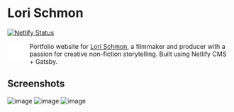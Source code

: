 # Lori Schmon
[![Netlify Status](https://api.netlify.com/api/v1/badges/196842db-e7a2-4c8a-b6af-dd13732825ac/deploy-status)](https://app.netlify.com/sites/lori-schmon/deploys)

<img src="https://github.com/RHartman99/lori-schmon/blob/master/src/components/logo.svg" alt="Lori Schmon logo" align="left" width="50" /> Portfolio website for [Lori Schmon]("https://www.lorischmon.com"), a filmmaker and producer with a passion for creative non-fiction storytelling. Built using Netlify CMS + Gatsby.

## Screenshots

![image](https://user-images.githubusercontent.com/32555969/137782883-45d0b02c-e96b-476a-a542-8cd55d3084be.png)
![image](https://user-images.githubusercontent.com/32555969/137782933-58b4b625-1069-4737-beeb-7ab987ca67cf.png)
![image](https://user-images.githubusercontent.com/32555969/137782982-8817ea32-7820-4916-a10a-140e8dd61166.png)

